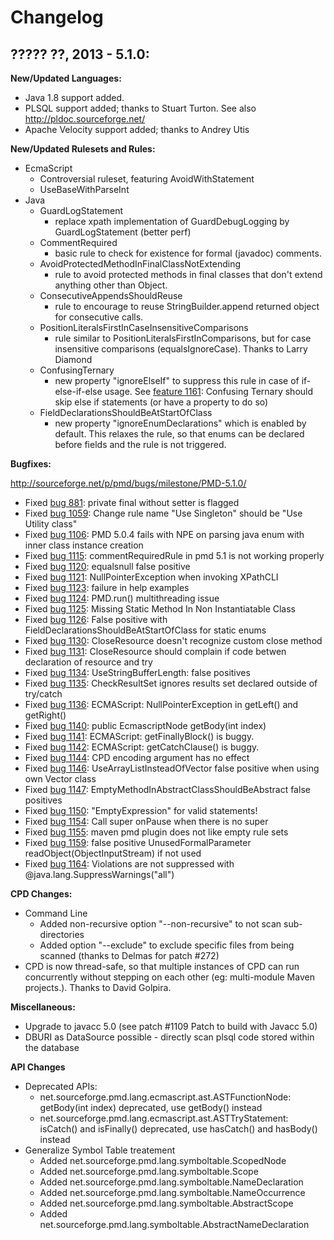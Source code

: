 # Changelog

## ????? ??, 2013 - 5.1.0:

**New/Updated Languages:**

- Java 1.8 support added.
- PLSQL support added; thanks to Stuart Turton. See also http://pldoc.sourceforge.net/
- Apache Velocity support added; thanks to Andrey Utis

**New/Updated Rulesets and Rules:**

- EcmaScript
    - Controversial ruleset, featuring AvoidWithStatement
    - UseBaseWithParseInt
- Java
    - GuardLogStatement
        - replace xpath implementation of GuardDebugLogging by GuardLogStatement (better perf)
    - CommentRequired
        - basic rule to check for existence for formal (javadoc) comments.
    - AvoidProtectedMethodInFinalClassNotExtending
        - rule to avoid protected methods in final classes that don't extend anything other than Object.
    - ConsecutiveAppendsShouldReuse
        - rule to encourage to reuse StringBuilder.append returned object for consecutive calls.
    - PositionLiteralsFirstInCaseInsensitiveComparisons
        - rule similar to PositionLiteralsFirstInComparisons, but for case insensitive comparisons (equalsIgnoreCase).
          Thanks to Larry Diamond
    - ConfusingTernary
        - new property "ignoreElseIf" to suppress this rule in case of if-else-if-else usage.
          See [feature 1161]: Confusing Ternary should skip else if statements (or have a property to do so)
    - FieldDeclarationsShouldBeAtStartOfClass
        - new property "ignoreEnumDeclarations" which is enabled by default. This relaxes the rule, so
          that enums can be declared before fields and the rule is not triggered.

[feature 1161]: http://sourceforge.net/p/pmd/bugs/1161/


**Bugfixes:**

<http://sourceforge.net/p/pmd/bugs/milestone/PMD-5.1.0/>

* Fixed [bug  881]: private final without setter is flagged
* Fixed [bug 1059]: Change rule name "Use Singleton" should be "Use Utility class"
* Fixed [bug 1106]: PMD 5.0.4 fails with NPE on parsing java enum with inner class instance creation
* Fixed [bug 1115]: commentRequiredRule in pmd 5.1 is not working properly
* Fixed [bug 1120]: equalsnull false positive
* Fixed [bug 1121]: NullPointerException when invoking XPathCLI
* Fixed [bug 1123]: failure in help examples
* Fixed [bug 1124]: PMD.run() multithreading issue
* Fixed [bug 1125]: Missing Static Method In Non Instantiatable Class
* Fixed [bug 1126]: False positive with FieldDeclarationsShouldBeAtStartOfClass for static enums
* Fixed [bug 1130]: CloseResource doesn't recognize custom close method
* Fixed [bug 1131]: CloseResource should complain if code betwen declaration of resource and try
* Fixed [bug 1134]: UseStringBufferLength: false positives
* Fixed [bug 1135]: CheckResultSet ignores results set declared outside of try/catch
* Fixed [bug 1136]: ECMAScript: NullPointerException in getLeft() and getRight()
* Fixed [bug 1140]: public EcmascriptNode getBody(int index)
* Fixed [bug 1141]: ECMAScript: getFinallyBlock() is buggy.
* Fixed [bug 1142]: ECMAScript: getCatchClause() is buggy.
* Fixed [bug 1144]: CPD encoding argument has no effect
* Fixed [bug 1146]: UseArrayListInsteadOfVector false positive when using own Vector class
* Fixed [bug 1147]: EmptyMethodInAbstractClassShouldBeAbstract false positives
* Fixed [bug 1150]: "EmptyExpression" for valid statements!
* Fixed [bug 1154]: Call super onPause when there is no super
* Fixed [bug 1155]: maven pmd plugin does not like empty rule sets
* Fixed [bug 1159]: false positive UnusedFormalParameter readObject(ObjectInputStream) if not used
* Fixed [bug 1164]: Violations are not suppressed with @java.lang.SuppressWarnings("all")

[bug  881]: https://sourceforge.net/p/pmd/bugs/881
[bug 1059]: https://sourceforge.net/p/pmd/bugs/1059
[bug 1106]: https://sourceforge.net/p/pmd/bugs/1106
[bug 1115]: https://sourceforge.net/p/pmd/bugs/1115
[bug 1120]: https://sourceforge.net/p/pmd/bugs/1120
[bug 1121]: https://sourceforge.net/p/pmd/bugs/1121
[bug 1123]: https://sourceforge.net/p/pmd/bugs/1123
[bug 1124]: https://sourceforge.net/p/pmd/bugs/1124
[bug 1125]: https://sourceforge.net/p/pmd/bugs/1125
[bug 1126]: https://sourceforge.net/p/pmd/bugs/1126
[bug 1130]: https://sourceforge.net/p/pmd/bugs/1130
[bug 1131]: https://sourceforge.net/p/pmd/bugs/1131
[bug 1134]: https://sourceforge.net/p/pmd/bugs/1134
[bug 1135]: https://sourceforge.net/p/pmd/bugs/1135
[bug 1136]: https://sourceforge.net/p/pmd/bugs/1136
[bug 1140]: https://sourceforge.net/p/pmd/bugs/1140
[bug 1141]: https://sourceforge.net/p/pmd/bugs/1141
[bug 1142]: https://sourceforge.net/p/pmd/bugs/1142
[bug 1144]: https://sourceforge.net/p/pmd/bugs/1144
[bug 1146]: https://sourceforge.net/p/pmd/bugs/1146
[bug 1147]: https://sourceforge.net/p/pmd/bugs/1147
[bug 1150]: https://sourceforge.net/p/pmd/bugs/1150
[bug 1154]: https://sourceforge.net/p/pmd/bugs/1154
[bug 1155]: https://sourceforge.net/p/pmd/bugs/1155
[bug 1159]: https://sourceforge.net/p/pmd/bugs/1159
[bug 1164]: https://sourceforge.net/p/pmd/bugs/1164



**CPD Changes:**
- Command Line
    - Added non-recursive option "--non-recursive" to not scan sub-directories
    - Added option "--exclude" to exclude specific files from being scanned (thanks to Delmas for patch #272)
- CPD is now thread-safe, so that multiple instances of CPD can run concurrently without stepping
    on each other (eg: multi-module Maven projects.). Thanks to David Golpira.

**Miscellaneous:**

- Upgrade to javacc 5.0 (see patch #1109 Patch to build with Javacc 5.0)
- DBURI as DataSource possible - directly scan plsql code stored within the database

**API Changes**

- Deprecated APIs:
    - net.sourceforge.pmd.lang.ecmascript.ast.ASTFunctionNode: getBody(int index) deprecated, use getBody() instead
    - net.sourceforge.pmd.lang.ecmascript.ast.ASTTryStatement: isCatch() and isFinally() deprecated, use hasCatch() and hasBody() instead
- Generalize Symbol Table treatement
    - Added net.sourceforge.pmd.lang.symboltable.ScopedNode
    - Added net.sourceforge.pmd.lang.symboltable.Scope
    - Added net.sourceforge.pmd.lang.symboltable.NameDeclaration
    - Added net.sourceforge.pmd.lang.symboltable.NameOccurrence
    - Added net.sourceforge.pmd.lang.symboltable.AbstractScope
    - Added net.sourceforge.pmd.lang.symboltable.AbstractNameDeclaration




